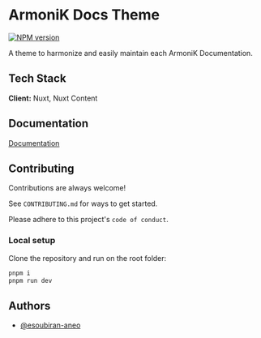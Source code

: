 # ArmoniK Docs Theme

[![NPM version](https://img.shields.io/npm/v/@aneoconsultingfr/armonik-docs-theme?color=3AB9D4&label=)](https://www.npmjs.com/package/@aneoconsultingfr/armonik-docs-theme)

A theme to harmonize and easily maintain each ArmoniK Documentation.

## Tech Stack

**Client:** Nuxt, Nuxt Content

## Documentation

[Documentation](https://aneoconsulting.github.io/armonik-docs-theme)

## Contributing

Contributions are always welcome!

See `CONTRIBUTING.md` for ways to get started.

Please adhere to this project's `code of conduct`.

### Local setup

Clone the repository and run on the root folder:

```sh
pnpm i
pnpm run dev
```

## Authors

- [@esoubiran-aneo](https://www.github.com/esoubiran-aneo)
